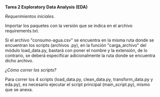 **Tarea 2 Exploratory Data Analysis (EDA)**

*Requerimientos iniciales.*   

Importar los paquetes con la versión que se indica en el archivo requirements.txt.


Si el archivo "consumo-agua.csv" se encuentra en la misma ruta donde se encuentran los scripts (archivos .py), en la función "carga_archivo" del módulo load_data.py, bastará con poner el nombre y la extensión, de lo contrario, se deberá especificar adicionalmente la ruta donde se encuentra dicho archivo.

*¿Cómo  correr los scripts?*

Para correr los 4 scripts (load_data.py, clean_data.py, transform_data.py y  eda.py), es necesario ejecutar el script principal (main_script.py), mismo que se anexa.